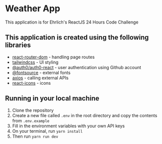 # Weather App

This application is for Ehrlich's ReactJS 24 Hours Code Challenge

## This application is created using the following libraries
- [react-router-dom](https://reactrouter.com/en/main) - handling page routes
- [tailwindcss](https://tailwindcss.com) - UI styling
- [@auth0/auth0-react](https://auth0.com) - user authentication using Github account
- [@fontsource](https://fontsource.org) - external fonts
- [axios](https://axios-http.com/docs/intro) - calling external APIs
- [react-icons](https://react-icons.github.io/react-icons/) - icons

## Running in your local machine

1. Clone the repository
2. Create a new file called `.env` in the root directory and copy the contents from `.env.example`
3. Fill in the environment variables with your own API keys
3. On your terminal, run `yarn install`
4. Then run `yarn run dev`